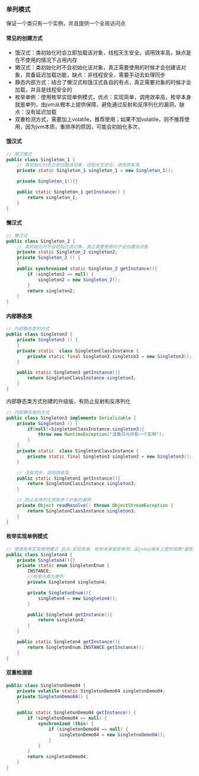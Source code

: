 ### 单列模式

保证一个类只有一个实例，并且提供一个全局访问点

#### 常见的创建方式

+ 饿汉式：类初始化时会立即加载该对象，线程天生安全，调用效率高，缺点是在不使用的情况下占用内存
+ 懒汉式：类初始化时不会初始化该对象，真正需要使用的时候才会创建该对象，具备延迟加载功能，缺点：非线程安全，需要手动去处理同步
+ 静态内部方式：结合了懒汉式和饿汉式各自的有点，真正需要对象的时候才会加载，并且是线程安全的
+ 枚举单例：使用枚举实现单例模式，优点：实现简单，调用效率高，枚举本身就是单列，由jvm从根本上提供保障，避免通过反射和反序列化的漏洞，缺点：没有延迟加载
+ 双重检测方式，需要加上volatile，推荐使用；如果不加volatile，则不推荐使用，因为jvm本质，重排序的原因，可能会初始化多次，

#### 饿汉式

```java
// 饿汉模式
public class Singleton_1 {
    // 类初始化时会立即加载该对象，线程天生安全，调用效率高
    private static Singleton_1 singleton_1 = new Singleton_1();

    private Singleton_1(){}

    public static Singleton_1 getInstance() {
        return singleton_1;
    }
}
```

#### 懒汉式

```java
// 懒汉式
public class Singleton_2 {
    // 类初始化时不会初始化该对象，真正需要使用时才会创建该对象
    private static Singleton_2 singleton2;
    private Singleton_2 () {
    }
    public synchronized static Singleton_2 getInstance(){
        if (singleton2 == null) {
            singleton2 = new Singleton_2();
        }
        return singleton2;
    }
}
```

#### 内部静态类

```java
// 内部静态类的方式
public class Singleton3 {
    private Singleton3 () {
    }
    private static  class SingletonClassInstance {
        private static final Singleton3 singleton3 = new Singleton3();
    }

    public static Singleton3 getInstance(){
        return SingletonClassInstance.singleton3;
    }
}
```

内部静态类方式创建的升级版，有防止反射和反序列化

```java
// 内部静态类的方式
public class Singleton3 implements Serializable {
    private Singleton3 () {
        if(null!=SingletonClassInstance.singleton3){
            throw new RuntimeException("该类只允许有一个实例");
        }
    }
    private static  class SingletonClassInstance {
        private static final Singleton3 singleton3 = new Singleton3();
    }

    // 没有同步，调用效率高
    public static Singleton3 getInstance(){
        return SingletonClassInstance.singleton3;
    }

    // 防止反序列化获取多个对象的漏洞
    private Object readResolve() throws ObjectStreamException {
        return SingletonClassInstance.singleton3;
    }
}
```

#### 枚举实现单例模式

```java
// 使用枚举实现单例模式 优点:实现简单、枚举本身就是单例，由jvm从根本上提供保障!避免通过反射和反序列化的漏洞 缺点没有延迟加载
public class Singleton4 {
    private Singleton4(){}
    private static enum SingletonEnum {
        INSTANCE;
        //枚举元素为单列
        private Singleton4 singleton4;

        private SingletonEnum(){
            singleton4 = new Singleton4();
        }

        public Singleton4 getInstance(){
            return singleton4;
        }
    }

    public static Singleton4 getInstance(){
        return SingletonEnum.INSTANCE.getInstance();
    }
}
```

#### 双重检测锁

```java
public class SingletonDemo04 {
	private volatile static SingletonDemo04 singletonDemo04;
	private SingletonDemo04() {
	}

	public static SingletonDemo04 getInstance() {
		if (singletonDemo04 == null) {
			synchronized (this) {
				if (singletonDemo04 == null) {
					singletonDemo04 = new SingletonDemo04();
				}
			}
		}
		return singletonDemo04;
	}
}
```

